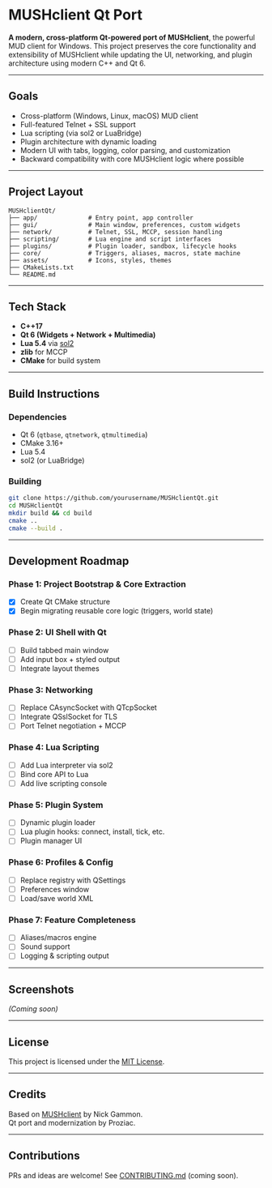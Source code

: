 # MUSHclient Qt Port

**A modern, cross-platform Qt-powered port of MUSHclient**, the powerful MUD client for Windows. This project preserves the core functionality and extensibility of MUSHclient while updating the UI, networking, and plugin architecture using modern C++ and Qt 6.

---

## Goals

- Cross-platform (Windows, Linux, macOS) MUD client
- Full-featured Telnet + SSL support
- Lua scripting (via sol2 or LuaBridge)
- Plugin architecture with dynamic loading
- Modern UI with tabs, logging, color parsing, and customization
- Backward compatibility with core MUSHclient logic where possible

---

## Project Layout

```
MUSHclientQt/
├── app/              # Entry point, app controller
├── gui/              # Main window, preferences, custom widgets
├── network/          # Telnet, SSL, MCCP, session handling
├── scripting/        # Lua engine and script interfaces
├── plugins/          # Plugin loader, sandbox, lifecycle hooks
├── core/             # Triggers, aliases, macros, state machine
├── assets/           # Icons, styles, themes
├── CMakeLists.txt
└── README.md
```

---

## Tech Stack

- **C++17**
- **Qt 6 (Widgets + Network + Multimedia)**
- **Lua 5.4** via [sol2](https://github.com/ThePhD/sol2)
- **zlib** for MCCP
- **CMake** for build system

---

## Build Instructions

### Dependencies

- Qt 6 (`qtbase`, `qtnetwork`, `qtmultimedia`)
- CMake 3.16+
- Lua 5.4
- sol2 (or LuaBridge)

### Building

```bash
git clone https://github.com/yourusername/MUSHclientQt.git
cd MUSHclientQt
mkdir build && cd build
cmake ..
cmake --build .
```

---

## Development Roadmap

### Phase 1: Project Bootstrap & Core Extraction
- [x] Create Qt CMake structure
- [x] Begin migrating reusable core logic (triggers, world state)

### Phase 2: UI Shell with Qt
- [ ] Build tabbed main window
- [ ] Add input box + styled output
- [ ] Integrate layout themes

### Phase 3: Networking
- [ ] Replace CAsyncSocket with QTcpSocket
- [ ] Integrate QSslSocket for TLS
- [ ] Port Telnet negotiation + MCCP

### Phase 4: Lua Scripting
- [ ] Add Lua interpreter via sol2
- [ ] Bind core API to Lua
- [ ] Add live scripting console

### Phase 5: Plugin System
- [ ] Dynamic plugin loader
- [ ] Lua plugin hooks: connect, install, tick, etc.
- [ ] Plugin manager UI

### Phase 6: Profiles & Config
- [ ] Replace registry with QSettings
- [ ] Preferences window
- [ ] Load/save world XML

### Phase 7: Feature Completeness
- [ ] Aliases/macros engine
- [ ] Sound support
- [ ] Logging & scripting output

---

## Screenshots

*(Coming soon)*

---

## License

This project is licensed under the [MIT License](LICENSE).

---

## Credits

Based on [MUSHclient](http://www.gammon.com.au/mushclient) by Nick Gammon.  
Qt port and modernization by Proziac.

---

## Contributions

PRs and ideas are welcome! See [CONTRIBUTING.md](CONTRIBUTING.md) (coming soon).

